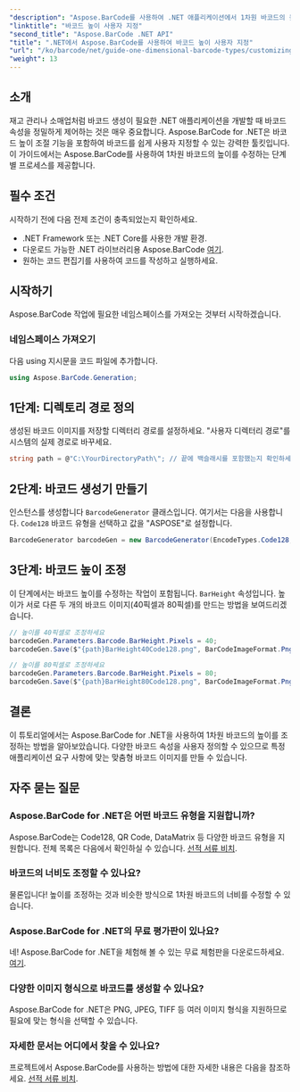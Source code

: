 ```yaml
---
"description": "Aspose.BarCode를 사용하여 .NET 애플리케이션에서 1차원 바코드의 높이를 효율적으로 조정하는 방법을 알아보세요. 이 포괄적인 튜토리얼에서는 명확한 예제를 제공합니다."
"linktitle": "바코드 높이 사용자 지정"
"second_title": "Aspose.BarCode .NET API"
"title": ".NET에서 Aspose.BarCode를 사용하여 바코드 높이 사용자 지정"
"url": "/ko/barcode/net/guide-one-dimensional-barcode-types/customizing-barcode-height/"
"weight": 13
---
```


## 소개

재고 관리나 소매업처럼 바코드 생성이 필요한 .NET 애플리케이션을 개발할 때 바코드 속성을 정밀하게 제어하는 것은 매우 중요합니다. Aspose.BarCode for .NET은 바코드 높이 조절 기능을 포함하여 바코드를 쉽게 사용자 지정할 수 있는 강력한 툴킷입니다. 이 가이드에서는 Aspose.BarCode를 사용하여 1차원 바코드의 높이를 수정하는 단계별 프로세스를 제공합니다.

## 필수 조건

시작하기 전에 다음 전제 조건이 충족되었는지 확인하세요.

- .NET Framework 또는 .NET Core를 사용한 개발 환경.
- 다운로드 가능한 .NET 라이브러리용 Aspose.BarCode [여기](https://releases.aspose.com/barcode/net/).
- 원하는 코드 편집기를 사용하여 코드를 작성하고 실행하세요.

## 시작하기

Aspose.BarCode 작업에 필요한 네임스페이스를 가져오는 것부터 시작하겠습니다.

### 네임스페이스 가져오기

다음 using 지시문을 코드 파일에 추가합니다.

```csharp
using Aspose.BarCode.Generation;
```

## 1단계: 디렉토리 경로 정의

생성된 바코드 이미지를 저장할 디렉터리 경로를 설정하세요. "사용자 디렉터리 경로"를 시스템의 실제 경로로 바꾸세요.

```csharp
string path = @"C:\YourDirectoryPath\"; // 끝에 백슬래시를 포함했는지 확인하세요.
```

## 2단계: 바코드 생성기 만들기

인스턴스를 생성합니다 `BarcodeGenerator` 클래스입니다. 여기서는 다음을 사용합니다. `Code128` 바코드 유형을 선택하고 값을 "ASPOSE"로 설정합니다.

```csharp
BarcodeGenerator barcodeGen = new BarcodeGenerator(EncodeTypes.Code128, "ASPOSE");
```

## 3단계: 바코드 높이 조정

이 단계에서는 바코드 높이를 수정하는 작업이 포함됩니다. `BarHeight` 속성입니다. 높이가 서로 다른 두 개의 바코드 이미지(40픽셀과 80픽셀)를 만드는 방법을 보여드리겠습니다.

```csharp
// 높이를 40픽셀로 조정하세요
barcodeGen.Parameters.Barcode.BarHeight.Pixels = 40;
barcodeGen.Save($"{path}BarHeight40Code128.png", BarCodeImageFormat.Png);

// 높이를 80픽셀로 조정하세요
barcodeGen.Parameters.Barcode.BarHeight.Pixels = 80;
barcodeGen.Save($"{path}BarHeight80Code128.png", BarCodeImageFormat.Png);
```

## 결론

이 튜토리얼에서는 Aspose.BarCode for .NET을 사용하여 1차원 바코드의 높이를 조정하는 방법을 알아보았습니다. 다양한 바코드 속성을 사용자 정의할 수 있으므로 특정 애플리케이션 요구 사항에 맞는 맞춤형 바코드 이미지를 만들 수 있습니다.

## 자주 묻는 질문

### Aspose.BarCode for .NET은 어떤 바코드 유형을 지원합니까?
Aspose.BarCode는 Code128, QR Code, DataMatrix 등 다양한 바코드 유형을 지원합니다. 전체 목록은 다음에서 확인하실 수 있습니다. [선적 서류 비치](https://reference.aspose.com/barcode/net/).

### 바코드의 너비도 조정할 수 있나요?
물론입니다! 높이를 조정하는 것과 비슷한 방식으로 1차원 바코드의 너비를 수정할 수 있습니다.

### Aspose.BarCode for .NET의 무료 평가판이 있나요?
네! Aspose.BarCode for .NET을 체험해 볼 수 있는 무료 체험판을 다운로드하세요. [여기](https://releases.aspose.com/barcode/net/).

### 다양한 이미지 형식으로 바코드를 생성할 수 있나요?
Aspose.BarCode for .NET은 PNG, JPEG, TIFF 등 여러 이미지 형식을 지원하므로 필요에 맞는 형식을 선택할 수 있습니다.

### 자세한 문서는 어디에서 찾을 수 있나요?
프로젝트에서 Aspose.BarCode를 사용하는 방법에 대한 자세한 내용은 다음을 참조하세요. [선적 서류 비치](https://reference.aspose.com/barcode/net/).